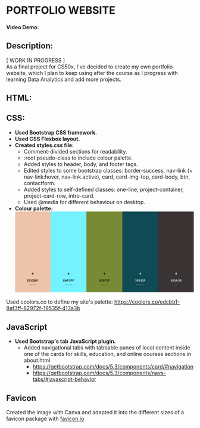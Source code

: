 # PORTFOLIO WEBSITE
#### Video Demo:  <URL HERE>
## Description:
\[ WORK IN PROGRESS \] \
As a final project for CS50x, I've decided to create my own portfolio website, which I plan to keep using after the course as I progress with learning Data Analytics and add more projects.

## HTML:


## CSS:
- **Used Bootstrap CSS framework.**
- **Used CSS Flexbox layout.**
- **Created styles.css file:**
  - Comment-divided sections for readability.
  - :root pseudo-class to include colour palette.
  - Added styles to header, body, and footer tags.
  - Edited styles to some bootstrap classes: border-success, nav-link (+ nav-link:hover, nav-link.active), card, card-img-top, card-body, btn, contactform.
  - Added styles to self-defined classes: one-line, project-container, project-card-row, intro-card.
  - Used @media for different behaviour on desktop.
- **Colour palette:** \
![alt text](images/palette4.png)

Used coolors.co to define my site's palette: https://coolors.co/edcbb1-8af3ff-82972f-19535f-413a3b


## JavaScript
- **Used Bootstrap's tab JavaScript plugin.**
  - Added navigational tabs with tabbable panes of local content inside one of the cards for skills, education, and online courses sections in about.html
    - https://getbootstrap.com/docs/5.3/components/card/#navigation
    - https://getbootstrap.com/docs/5.3/components/navs-tabs/#javascript-behavior

## Favicon
Created the image with Canva and adapted it into the different sizes of a favicon package with [favicon.io](https://favicon.io/favicon-converter/)
